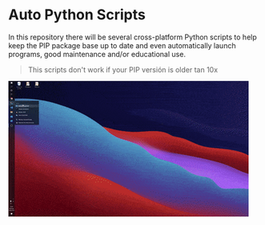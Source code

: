 # Auto Python Scripts
In this repository there will be several cross-platform Python scripts to help keep the PIP package base up to date and even automatically launch programs, good maintenance and/or educational use.

> This scripts don't work if your PIP versión is older tan 10x

![Script for autoinstall, upgrade and launch Jypiterlab](https://github.com/peseoane/python3-deploy-scripts/blob/main/demo_jupyter.gif?raw=true)
